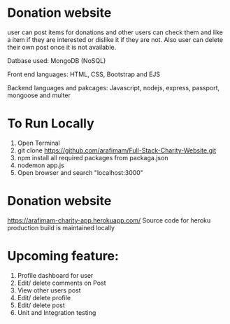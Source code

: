 # Donation website 
 user can post items for donations and other users can check them and like a item if they are interested or dislike it if they are not. 
Also user can delete their own post once it is not available. 

Datbase used: MongoDB (NoSQL) 


Front end languages: HTML, CSS, Bootstrap and EJS 



Backend languages and pakcages: Javascript, nodejs, express, passport, mongoose and multer

# To Run Locally <br>
1) Open Terminal <br>
2) git clone https://github.com/arafimam/Full-Stack-Charity-Website.git <br>
3) npm install all required packages from packaga.json <br>
4) nodemon app.js <br>
5) Open browser and search "localhost:3000" <br>

# Donation website  <br> 
https://arafimam-charity-app.herokuapp.com/
Source code for heroku production build is maintained locally
<br> 

 # Upcoming feature:
 1) Profile dashboard for user
 2) Edit/ delete comments on Post
 3) View other users post
 4) Edit/ delete profile
 5) Edit/ delete post
 6) Unit and Integration testing

